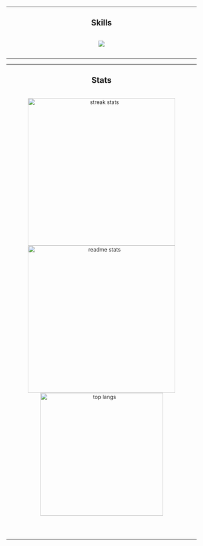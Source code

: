 </div>

 <hr/>
 
<h2 align="center">Skills</h2>
<br/>
<div align="center">
    <img src="https://skillicons.dev/icons?i=cpp,java,python,vscode,github,git,linux,ubuntu,arch" />
<br>
</div>

<br/>
<hr/>

<hr/>

<h2 align="center">Stats</h2>
<br>
<div align=center>
  <img width=390 src="https://github-readme-streak-stats-salesp07.vercel.app/?user=gabsnim&count_private=true&theme=react&border_radius=10" alt="streak stats"/>
  <img width=390 src="https://github-readme-stats-salesp07.vercel.app/api?username=gabsnim&count_private=true&show_icons=true&theme=react&rank_icon=github&border_radius=10" alt="readme stats" />
  <br/>
  <img width=325 align="center" src="https://github-readme-stats-salesp07.vercel.app/api/top-langs/?username=gabsnim&hide=HTML&langs_count=8&layout=compact&theme=react&border_radius=10&size_weight=0.5&count_weight=0.5&exclude_repo=github-readme-stats" alt="top langs" />
</div>


<br/><br/>

<hr/>
